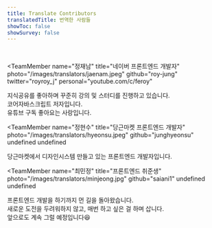 ```yaml
---
title: Translate Contributors
translatedTitle: 번역한 사람들
showToc: false
showSurvey: false
---
```

<Intro>
</Intro>

<br/>

<TeamMember 
  name="정재남" 
  title="네이버 프론트엔드 개발자"
  photo="/images/translators/jaenam.jpeg"
  github="roy-jung"
  twitter="royroy_j"
  personal="youtube.com/c/feroy"
>
  지식공유를 좋아하며 꾸준히 강의 및 스터디를 진행하고 있습니다.<br/>코어자바스크립트 저자입니다.<br/>유튜브 구독 좋아요는 사랑입니다.
</TeamMember>

<TeamMember 
  name="정현수" 
  title="당근마켓 프론트엔드 개발자"
  photo="/images/translators/hyeonsu.jpeg"
  github="junghyeonsu"
  undefined
  undefined
>
  당근마켓에서 디자인시스템 만들고 있는 프론트엔드 개발자입니다.
</TeamMember>

<TeamMember 
  name="최민정" 
  title="프론트엔드 취준생"
  photo="/images/translators/minjeong.jpg"
  github="saiani1"
  undefined
  undefined
>
  프론트엔드 개발을 하기까지 먼 길을 돌아왔습니다.<br/>새로운 도전을 두려워하지 않고, 매번 하고 싶은 걸 하며 삽니다.<br/>앞으로도 계속 그럴 예정입니다😆
</TeamMember>
